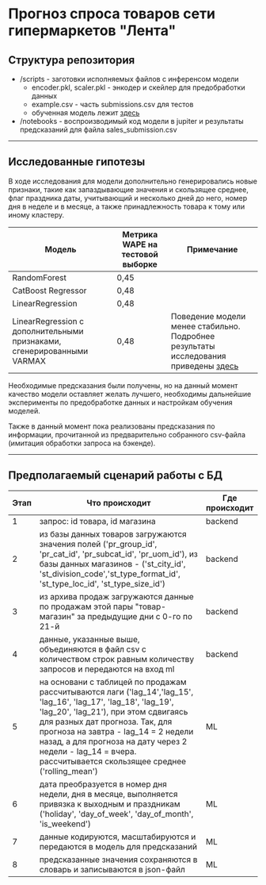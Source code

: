 # Прогноз спроса товаров сети гипермаркетов "Лента"

## Структура репозитория

- /scripts - заготовки исполняемых файлов с инференсом модели
  - encoder.pkl, scaler.pkl - энкодер и скейлер для предобработки данных
  - example.csv - часть submissions.csv для тестов
  - обученная модель лежит [здесь](https://drive.google.com/file/d/1_hg6Ik4bL5PoKDJzi39wJ1R5K67L0H8K/view?usp=sharing)
- /notebooks - воспроизводимый код модели в jupiter и результаты предсказаний для файла sales_submission.csv
_________

## Исследованные гипотезы

В ходе исследования для модели дополнительно генерировались новые признаки, такие как запаздывающие значения и скользящее среднее, флаг праздника даты, учитывающий и несколько дней до него, номер дня в неделе и в месяце, а также принадлежность товара к тому или иному кластеру.

|**Модель**|**Метрика WAPE на тестовой выборке**|Примечание|
|---|---|---|
|RandomForest|0,45 |  |
|CatBoost Regressor|0,48 |  |
|LinearRegression|0,48 |  |
|LinearRegression с дополнительными признаками, сгенерированными VARMAX|0,48 | Поведение модели менее стабильно. Подробнее результаты исследования приведены [здесь](https://github.com/Hackathon-Lenta-Team2/ds/blob/main/notebooks/drafts/demand_forecast_for_lenta_skus.ipynb)|

Необходимые предсказания были получены, но на данный момент качество модели оставляет желать лучшего, 
необходимы дальнейшие эксперименты по предобработке данных и настройкам обучения моделей.

Также в данный момент пока реализованы предсказания по информации, прочитанной из предварительно собранного csv-файла (имитация обработки запроса на бэкенде).
____

## Предполагаемый сценарий работы с БД

|**Этап**|**Что происходит**|**Где происходит**|
|---|---|---|
|1|запрос: id товара, id магазина|backend|
|2|из базы данных товаров загружаются значения полей ('pr_group_id',	'pr_cat_id', 'pr_subcat_id', 'pr_uom_id'), из базы данных магазинов - ('st_city_id', 'st_division_code','st_type_format_id', 'st_type_loc_id', 'st_type_size_id')|backend|
|3|из архива продаж загружаются данные по продажам этой пары "товар-магазин" за предыдущие дни с 0-го по 21-й |backend|
|4|данные, указанные выше, объединяются в файл csv с количеством строк равным количеству запросов и передаются на вход ml|backend|
|5|на основани  с таблицей по продажам рассчитываются лаги ('lag_14','lag_15', 'lag_16', 'lag_17', 'lag_18', 'lag_19', 'lag_20', 'lag_21'), при этом сдвигаясь для разных дат прогноза. Так, для прогноза на завтра - lag_14 = 2 недели назад, а для прогноза на дату через 2 недели - lag_14 = вчера. рассчитывается скользящее среднее ('rolling_mean')|ML|
|6|дата преобразуется в номер дня недели, дня в месяце, выполняется привязка к выходным и праздникам ('holiday', 'day_of_week', 'day_of_month', 'is_weekend')|ML|
|7|данные кодируются, масштабируются и передаются в модель для предсказаний|ML|
|8|предсказанные значения сохраняются в словарь и записываются в json-файл|ML|

